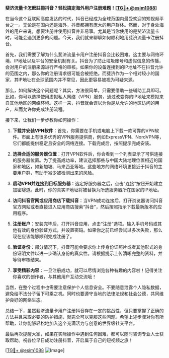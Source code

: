 **斐济流量卡怎麽註冊抖音？轻松搞定海外用户注册难题！[[TG💪+ @esim1088](https://t.me/s/esim1088)]**

在当今这个互联网高度发达的时代，抖音已经成为全球范围内最受欢迎的短视频平台之一。无论是在国内还是海外，抖音都拥有庞大的用户群体。然而，对于身处海外的用户来说，想要注册并使用抖音并非易事。尤其是当你使用的是斐济流量卡时，可能会遇到更多的问题。今天，我们就来聊聊如何顺利地用斐济流量卡注册抖音。

首先，我们需要了解为什么斐济流量卡用户注册抖音会比较困难。这主要与网络环境、IP地址以及平台的安全机制有关。抖音为了防止垃圾账号和虚假信息的传播，会对用户的注册来源进行严格的审核。如果你的设备连接到的IP地址不在抖音允许的范围之内，那么你的注册请求很可能会被拒绝。而斐济作为一个相对较小的国家，其IP地址在全球范围内并不常见，因此更容易被视为可疑来源。

那么，如何解决这个问题呢？其实，方法很简单，只需要借助一些辅助工具即可。比如，你可以选择使用虚拟私人网络（VPN）服务，通过改变你的IP地址来模拟来自其他地区的网络环境。这样一来，抖音就会误以为你是从允许的地区访问的用户，从而允许你完成注册流程。

接下来，让我们一步步教你如何操作：

1. **下载并安装VPN软件**：首先，你需要在手机或电脑上下载一款可靠的VPN软件。市面上有很多优秀的VPN服务提供商，例如ExpressVPN、NordVPN等，它们都能提供稳定且安全的网络连接。下载完成后，按照提示完成安装。

2. **选择合适的服务器位置**：打开VPN软件后，你会看到一个列表显示了可供连接的服务器位置。为了提高成功率，建议选择那些与中国大陆地理位置相近的国家和地区，如新加坡、马来西亚等地。这些地方的网络环境更接近于抖音的主要用户群，有助于减少被检测出来的风险。

3. **启动VPN并连接到目标服务器**：选定好服务器之后，点击“连接”按钮开始建立加密隧道。此时，你的真实IP地址将被替换为所选服务器所在国家的IP地址。

4. **访问抖音官网或应用商店下载抖音**：当VPN成功连接后，打开浏览器访问抖音官方网站或者直接进入应用商店搜索“抖音”，然后按照指示下载最新版本的应用程序。

5. **注册账户**：安装完毕后，打开抖音应用，点击“注册”选项。输入手机号码或其他有效的身份验证方式，并设置密码。如果你之前已经尝试过多次失败，那么现在应该能够顺利完成注册了。

6. **验证身份**：部分情况下，抖音可能会要求你上传身份证照片或者其他形式的身份证明文件以进一步确认身份的真实性。请根据提示上传清晰完整的资料，并等待审核结果。

7. **享受精彩内容**：一旦注册成功，就可以尽情浏览各种有趣的内容啦！记得关注你喜欢的创作者，与其他用户互动交流哦！

当然，在整个过程中也需要注意保护个人信息安全。不要随意泄露个人隐私数据，避免给不法分子留下可乘之机。同时也要遵守当地的法律法规和社会公德，共同维护良好的网络生态。

总结一下，虽然斐济流量卡用户注册抖音存在一定的挑战性，但只要掌握了正确的方法并且采取必要的防护措施，就完全可以克服这些问题。希望上述步骤对你有所帮助，让你能够轻松地加入这个充满活力与创意的世界级社交平台。

最后再次提醒大家，如果在实际操作中遇到任何困难，都可以随时咨询专业人士获取帮助。祝各位早日成功注册抖音，开启属于自己的短视频之旅！

[[TG💪+ @esim1088](https://t.me/s/esim1088) ![Image](https://i.postimg.cc/4NQfJmqS/Snipaste-2025-05-13-00-14-12.png)]